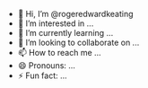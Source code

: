 - 👋 Hi, I’m @rogeredwardkeating
- 👀 I’m interested in ...
- 🌱 I’m currently learning ...
- 💞️ I’m looking to collaborate on ...
- 📫 How to reach me ...
- 😄 Pronouns: ...
- ⚡ Fun fact: ...

<!---
rogeredwardkeating/rogeredwardkeating is a ✨ special ✨ repository because its `README.md` (this file) appears on your GitHub profile.
You can click the Preview link to take a look at your changes.
--->
